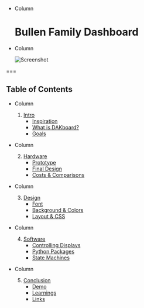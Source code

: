 <!-- .slide: class="columns layout" id="start-title" -->

<style>
    #start-title h1 {
        margin-top: 25%;
    }

    #start-title img {
        border: solid rgba(255, 255, 255, 0.05) 20px;
        max-height: 1040px;
        width: auto;
    }
</style>

<!-- markdownlint-disable first-line-heading heading-start-left -->

- Column

    # Bullen Family Dashboard

- Column

    ![Screenshot](slides/start/screenshot.jpg)

<!-- markdownlint-enable first-line-heading heading-start-left -->

===
<!-- .slide: class="auto-width columns layout" id="toc" -->
## Table of Contents

<!-- Prevent the lists within each column from centering themselves. -->
<style>
    #toc > ul > li > ol {
        display: block;
        font-size: smaller;
    }
</style>

<!-- markdownlint-disable ol-prefix -->

- Column

    1. [Intro](#/introduction-introduction)
        - [Inspiration](#/introduction-inspiration)
        - [What is DAKboard?](#/introduction-dakboard)
        - [Goals](#/introduction-goals)

- Column

    2. [Hardware](#/hardware-hardware)
        - [Prototype](#/hardware-prototype)
        - [Final Design](#/hardware-final-design)
        - [Costs & Comparisons](#/hardware-costs-and-comparisons)

- Column

    3. [Design](#/design-design)
        - [Font](#/design-font)
        - [Background & Colors](#/design-background-and-colors)
        - [Layout & CSS](#/design-layout-and-css)

- Column
  
    4. [Software](#/software-software)
        - [Controlling Displays](#/software-controlling-displays)
        - [Python Packages](#/software-python-packages)
        - [State Machines](#/software-state-machines)

- Column

    5. [Conclusion](#/conclusion-conclusion)
        - [Demo](#/conclusion-demo)
        - [Learnings](#/conclusion-learnings)
        - [Links](#/conclusion-links)

<!-- markdownlint-enable ol-prefix -->
